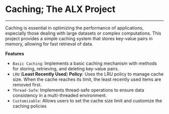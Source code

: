 # Caching; The ALX Project
-----------
Caching is essential in optimizing the performance of applications, 
especially those dealing with large datasets or complex computations. 
This project provides a simple caching system that stores key-value pairs in memory, 
allowing for fast retrieval of data.

__Features__

- `Basic Caching`: Implements a basic caching mechanism with methods for storing, retrieving, and deleting key-value pairs.
- `LRU` (__Least Recently Used__) __Policy__: Uses the LRU policy to manage cache size. 
When the cache reaches its limit, the least recently used items are removed first.
- `Thread-Safe`: Implements thread-safe operations to ensure data consistency in a multi-threaded environment.
- `Customizable`: Allows users to set the cache size limit and customize the caching policies
